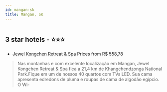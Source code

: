 ```yaml
---
id: mangan-sk
title: Mangan, SK
---
```


<center><img src="https://i.travelapi.com/hotels/67000000/66150000/66147700/66147606/a8667ee0_z.jpg" alt="" /></center>


##  3 star hotels - ⭐️⭐️⭐️

-    [Jewel Kongchen Retreat & Spa](https://www.hurb.com/br/aud/https://www.hurb.com/br/hotels/mangan/jewel-kongchen-retreat-spa-HT-9FTJ?cmp=18055) Prices from R$ 558,78
   > Nas montanhas e com excelente localização em Mangan, Jewel Kongchen Retreat & Spa fica a 21,4 km de Khangchendzonga National Park.Fique em um de nossos 40 quartos com TVs LED. Sua cama apresenta edredons de pluma e roupas de cama de algodão egípcio. O Wi-
